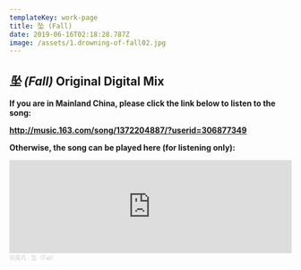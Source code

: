 ```yaml
---
templateKey: work-page
title: 坠 (Fall)
date: 2019-06-16T02:18:28.787Z
image: /assets/1.drowning-of-fall02.jpg
---
```

## *坠 (Fall)* Original Digital Mix

<div class="lines-1"></div>

**If you are in Mainland China, please click the link below to listen to the song:**

**<http://music.163.com/song/1372204887/?userid=306877349>**

**Otherwise, the song can be played here (for listening only):**

<iframe width="100%" height="166" scrolling="no" frameborder="no" allow="autoplay" src="https://w.soundcloud.com/player/?url=https%3A//api.soundcloud.com/tracks/867057712%3Fsecret_token%3Ds-KJiThDHPpXS&color=%23344848&auto_play=false&hide_related=false&show_comments=true&show_user=true&show_reposts=false&show_teaser=true"></iframe><div style="font-size: 10px; color: #cccccc;line-break: anywhere;word-break: normal;overflow: hidden;white-space: nowrap;text-overflow: ellipsis; font-family: Interstate,Lucida Grande,Lucida Sans Unicode,Lucida Sans,Garuda,Verdana,Tahoma,sans-serif;font-weight: 100;"><a href="https://soundcloud.com/cw339fztlxau" title="巩奕凡" target="_blank" style="color: #cccccc; text-decoration: none;">巩奕凡</a> · <a href="https://soundcloud.com/cw339fztlxau/fall/s-KJiThDHPpXS" title="坠（Fall）" target="_blank" style="color: #cccccc; text-decoration: none;">坠（Fall）</a></div>

<div class="lines-1"></div>